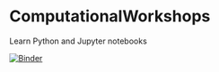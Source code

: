# ComputationalWorkshops
Learn Python and Jupyter notebooks

[![Binder](https://mybinder.org/badge_logo.svg)](https://mybinder.org/v2/gh/swissel/ComputationalWorkshops.git/master)
